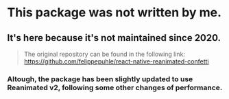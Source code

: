 # This package was not written by me.
## It's here because it's not maintained since 2020.

> The original repository can be found in the following link:
https://github.com/felippepuhle/react-native-reanimated-confetti

### Altough, the package has been slightly updated to use Reanimated v2, following some other changes of performance.